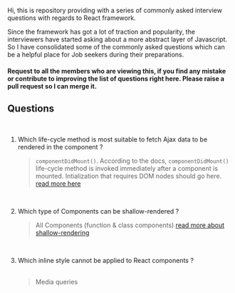 Hi, this is repository providing with a series of commonly asked interview questions with regards to React framework. 

Since the framework has got a lot of traction and popularity, the interviewers have started asking about a more abstract layer of Javascript. So I have consolidated some of the commonly asked questions which can be a helpful place for Job seekers during their preparations.

#### Request to all the members who are viewing this, if you find any mistake or contribute to improving the list of questions right here. Please raise a pull request so I can merge it.


## Questions
<br/>

1. Which life-cycle method is most suitable to fetch Ajax data to be rendered in the component ?
   <br/>

   > `componentDidMount()`. According to the docs, `componentDidMount()` life-cycle method is invoked immediately after a component is mounted. Intialization that requires DOM nodes should go here. [read more here](https://reactjs.org/docs/react-component.html#componentdidmount)
<br/>

2. Which type of Components can be shallow-rendered ?
   <br/>
   
   > All Components (function & class components) [read more about shallow-rendering](https://reactjs.org/docs/shallow-renderer.html)   
<br/>

3. Which inline style cannot be applied to React components ?  
   <br/>
   > Media queries
